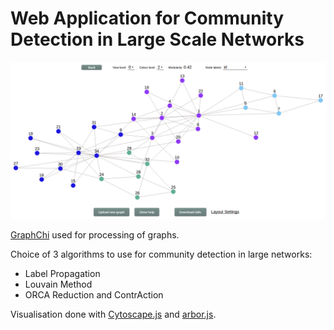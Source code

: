 Web Application for Community Detection in Large Scale Networks
===============================================================

![Preview screenshot](/preview.png?raw=true "Preview screenshot")


[GraphChi](https://github.com/GraphChi/graphchi-java) used for processing of graphs.

Choice of 3 algorithms to use for community detection in large networks:

- Label Propagation
- Louvain Method
- ORCA Reduction and ContrAction

Visualisation done with [Cytoscape.js](http://cytoscape.github.io/cytoscape.js/) and [arbor.js](http://arborjs.org/).
